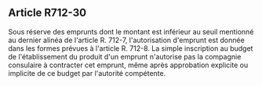Article R712-30
----
Sous réserve des emprunts dont le montant est inférieur au seuil mentionné au
dernier alinéa de l'article R. 712-7, l'autorisation d'emprunt est donnée dans
les formes prévues à l'article R. 712-8. La simple inscription au budget de
l'établissement du produit d'un emprunt n'autorise pas la compagnie consulaire à
contracter cet emprunt, même après approbation explicite ou implicite de ce
budget par l'autorité compétente.

